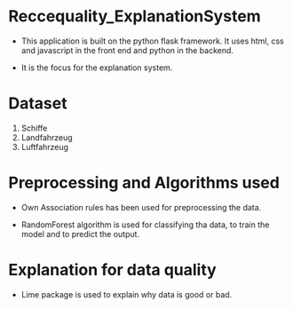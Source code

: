 # Reccequality_ExplanationSystem

* This application is built on the python flask framework. It uses html, css and javascript in the front end and python in the backend.

* It is the focus for the explanation system.

# Dataset

1. Schiffe
2. Landfahrzeug
3. Luftfahrzeug

# Preprocessing and Algorithms used

* Own Association rules has been used for preprocessing the data.

* RandomForest algorithm is used for classifying tha data, to train the model and to predict the output.

# Explanation for data quality

* Lime package is used to explain why data is good or bad.
